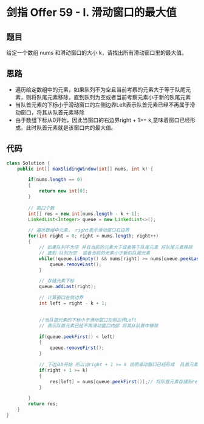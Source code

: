 # 剑指 Offer 59 - I. 滑动窗口的最大值

## 题目
给定一个数组 nums 和滑动窗口的大小 k，请找出所有滑动窗口里的最大值。

## 思路

* 遍历给定数组中的元素，如果队列不为空且当前考察的元素大于等于队尾元素，则将队尾元素移除，直到队列为空或者当前考察元素小于新的队尾元素
* 当队首元素的下标小于滑动窗口的左侧边界Left表示队首元素已经不再属于滑动窗口，将其从队首元素移除
* 由于数组下标从0开始，因此当窗口的右边界right + 1>= k,意味着窗口已经形成。此时队首元素就是该窗口内的最大值。

## 代码

```java
class Solution {
    public int[] maxSlidingWindow(int[] nums, int k) {

        if(nums.length == 0)
        {
            return new int[0];
        }
        
        // 窗口个数
        int[] res = new int[nums.length - k + 1];
        LinkedList<Integer> queue = new LinkedList<>();

        // 遍历数组中元素， right表示滑动窗口右边界
        for(int right = 0; right < nums.length; right++)
        {
            // 如果队列不为空 并且当前的元素大于或者等于队尾元素 将队尾元素移除
            // 直到 队列为空  或者当前的元素小于新的队尾元素
            while(!queue.isEmpty() && nums[right] >= nums[queue.peekLast()]){
                queue.removeLast();
            }

            // 存储元素下标
            queue.addLast(right);

            // 计算窗口左侧边界
            int left = right - k + 1;
            

            //当队首元素的下标小于滑动窗口左侧边界Left
            // 表示队首元素已经不再滑动窗口内部 将其从队首中移除

            if(queue.peekFirst() < left)
            {
                queue.removeFirst();
            }

            // 下边从0开始 所以当right + 1 >= k 说明滑动窗口已经形成  队首元素就是窗口的最大值
            if(right + 1 >= k)
            {
                res[left] = nums[queue.peekFirst()];// 将队首元素存储到res中
            }

        }
        return res;
    }
}

```




